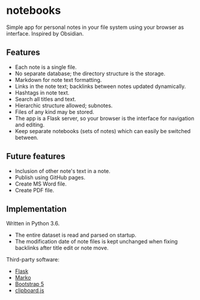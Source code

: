 # notebooks

Simple app for personal notes in your file system using your browser
as interface. Inspired by Obsidian.

## Features

- Each note is a single file.
- No separate database; the directory structure is the storage.
- Markdown for note text formatting.
- Links in the note text; backlinks between notes updated dynamically.
- Hashtags in note text.
- Search all titles and text.
- Hierarchic structure allowed; subnotes.
- Files of any kind may be stored.
- The app is a Flask server, so your browser is the interface for 
  navigation and editing.
- Keep separate notebooks (sets of notes) which can easily be switched between.

## Future features

- Inclusion of other note's text in a note.
- Publish using GitHub pages.
- Create MS Word file.
- Create PDF file.

## Implementation

Written in Python 3.6.

- The entire dataset is read and parsed on startup.
- The modification date of note files is kept unchanged when
  fixing backlinks after title edit or note move.

Third-party software:

- [Flask](https://flask.palletsprojects.com/en/1.1.x/)
- [Marko](https://github.com/frostming/marko)
- [Bootstrap 5](https://getbootstrap.com/docs/5.0/getting-started/introduction/)
- [clipboard.js](https://clipboardjs.com/)


